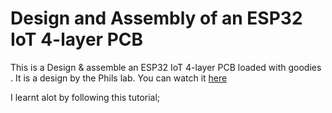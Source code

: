 # Design and Assembly of an ESP32 IoT 4-layer PCB

This is a Design & assemble an ESP32 IoT 4-layer PCB loaded with goodies . It is a design by the Phils lab. 
You can watch it [here](https://www.youtube.com/watch?v=LO9AO0XTX3M)

I learnt alot by following this tutorial;